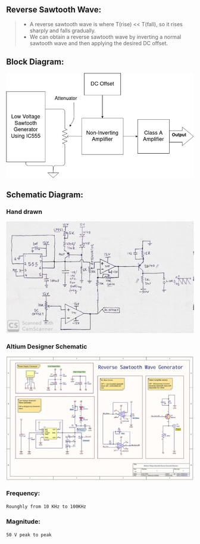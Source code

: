 ## Reverse Sawtooth Wave:
> - A reverse sawtooth wave is where T(rise) << T(fall), so it rises sharply and falls gradually.
> - We can obtain a reverse sawtooth wave by inverting a normal sawtooth wave and then applying the desired DC offset.

## Block Diagram:

![Block Diagram](https://github.com/MonkHelios/Medium-voltage-adjustable-reverse-sawtooth-generator/blob/master/Images/Block%20Diagram.jpg)

## Schematic Diagram:

### Hand drawn 

![Schematic Diagram](https://github.com/MonkHelios/Medium-voltage-adjustable-reverse-sawtooth-generator/blob/master/Images/Schematic.jpg)

### Altium Designer Schematic

![Altium Schematic](https://github.com/MonkHelios/Medium-voltage-adjustable-reverse-sawtooth-generator/blob/master/Images/Schematic_altium.jpg)

### Frequency:
`Rounghly from 10 KHz to 100KHz`

### Magnitude:
`50 V peak to peak`
